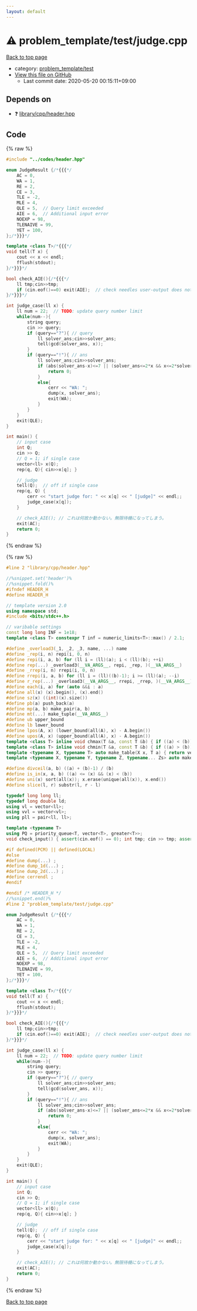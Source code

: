 ```yaml
---
layout: default
---
```


<!-- mathjax config similar to math.stackexchange -->
<script type="text/javascript" async
  src="https://cdnjs.cloudflare.com/ajax/libs/mathjax/2.7.5/MathJax.js?config=TeX-MML-AM_CHTML">
</script>
<script type="text/x-mathjax-config">
  MathJax.Hub.Config({
    TeX: { equationNumbers: { autoNumber: "AMS" }},
    tex2jax: {
      inlineMath: [ ['$','$'] ],
      processEscapes: true
    },
    "HTML-CSS": { matchFontHeight: false },
    displayAlign: "left",
    displayIndent: "2em"
  });
</script>

<script type="text/javascript" src="https://cdnjs.cloudflare.com/ajax/libs/jquery/3.4.1/jquery.min.js"></script>
<script src="https://cdn.jsdelivr.net/npm/jquery-balloon-js@1.1.2/jquery.balloon.min.js" integrity="sha256-ZEYs9VrgAeNuPvs15E39OsyOJaIkXEEt10fzxJ20+2I=" crossorigin="anonymous"></script>
<script type="text/javascript" src="../../../assets/js/copy-button.js"></script>
<link rel="stylesheet" href="../../../assets/css/copy-button.css" />


# :warning: problem_template/test/judge.cpp

<a href="../../../index.html">Back to top page</a>

* category: <a href="../../../index.html#76c92c32675513a9b45b3a525f3ad871">problem_template/test</a>
* <a href="{{ site.github.repository_url }}/blob/master/problem_template/test/judge.cpp">View this file on GitHub</a>
    - Last commit date: 2020-05-20 00:15:11+09:00




## Depends on

* :question: <a href="../../library/cpp/header.hpp.html">library/cpp/header.hpp</a>


## Code

<a id="unbundled"></a>
{% raw %}
```cpp
#include "../codes/header.hpp"

enum JudgeResult {/*{{{*/
    AC = 0,
    WA = 1,
    RE = 2,
    CE = 3,
    TLE = -2,
    MLE = 4,
    QLE = 5,  // Query limit exceeded
    AIE = 6,  // Additional input error
    NOEXP = 98,
    TLENAIVE = 99,
    YET = 100,
};/*}}}*/

template <class T>/*{{{*/
void tell(T x) {
    cout << x << endl;
    fflush(stdout);
}/*}}}*/

bool check_AIE(){/*{{{*/
    ll tmp;cin>>tmp;
    if (cin.eof()==0) exit(AIE);  // check needles user-output does not exist
}/*}}}*/

int judge_case(ll x) {
    ll num = 22;  // TODO: update query number limit
    while(num--){
        string query;
        cin >> query;
        if (query=="?"){ // query
            ll solver_ans;cin>>solver_ans;
            tell(gcd(solver_ans, x));
        }
        if (query=="!"){ // ans
            ll solver_ans;cin>>solver_ans;
            if (abs(solver_ans-x)<=7 || (solver_ans<=2*x && x<=2*solver_ans)){
                return 0;
            }
            else{
                cerr << "WA: ";
                dump(x, solver_ans);
                exit(WA);
            }
        }
    }
    exit(QLE);
}

int main() {
    // input case
    int Q;
    cin >> Q;
    // Q = 1; if single case
    vector<ll> x(Q);
    rep(q, Q){ cin>>x[q]; }

    // judge
    tell(Q);  // off if single case
    rep(q, Q) {
        cerr << "start judge for: " << x[q] << " [judge]" << endl;;
        judge_case(x[q]); 
    }

    // check_AIE(); // これは何故か動かない。無限待機になってしまう。
    exit(AC);
    return 0;
}

```
{% endraw %}

<a id="bundled"></a>
{% raw %}
```cpp
#line 2 "library/cpp/header.hpp"

//%snippet.set('header')%
//%snippet.fold()%
#ifndef HEADER_H
#define HEADER_H

// template version 2.0
using namespace std;
#include <bits/stdc++.h>

// varibable settings
const long long INF = 1e18;
template <class T> constexpr T inf = numeric_limits<T>::max() / 2.1;

#define _overload3(_1, _2, _3, name, ...) name
#define _rep(i, n) repi(i, 0, n)
#define repi(i, a, b) for (ll i = (ll)(a); i < (ll)(b); ++i)
#define rep(...) _overload3(__VA_ARGS__, repi, _rep, )(__VA_ARGS__)
#define _rrep(i, n) rrepi(i, 0, n)
#define rrepi(i, a, b) for (ll i = (ll)((b)-1); i >= (ll)(a); --i)
#define r_rep(...) _overload3(__VA_ARGS__, rrepi, _rrep, )(__VA_ARGS__)
#define each(i, a) for (auto &&i : a)
#define all(x) (x).begin(), (x).end()
#define sz(x) ((int)(x).size())
#define pb(a) push_back(a)
#define mp(a, b) make_pair(a, b)
#define mt(...) make_tuple(__VA_ARGS__)
#define ub upper_bound
#define lb lower_bound
#define lpos(A, x) (lower_bound(all(A), x) - A.begin())
#define upos(A, x) (upper_bound(all(A), x) - A.begin())
template <class T> inline void chmax(T &a, const T &b) { if ((a) < (b)) (a) = (b); }
template <class T> inline void chmin(T &a, const T &b) { if ((a) > (b)) (a) = (b); }
template <typename X, typename T> auto make_table(X x, T a) { return vector<T>(x, a); }
template <typename X, typename Y, typename Z, typename... Zs> auto make_table(X x, Y y, Z z, Zs... zs) { auto cont = make_table(y, z, zs...); return vector<decltype(cont)>(x, cont); }

#define divceil(a, b) ((a) + (b)-1) / (b)
#define is_in(x, a, b) ((a) <= (x) && (x) < (b))
#define uni(x) sort(all(x)); x.erase(unique(all(x)), x.end())
#define slice(l, r) substr(l, r - l)

typedef long long ll;
typedef long double ld;
using vl = vector<ll>;
using vvl = vector<vl>;
using pll = pair<ll, ll>;

template <typename T>
using PQ = priority_queue<T, vector<T>, greater<T>>;
void check_input() { assert(cin.eof() == 0); int tmp; cin >> tmp; assert(cin.eof() == 1); }

#if defined(PCM) || defined(LOCAL)
#else
#define dump(...) ;
#define dump_1d(...) ;
#define dump_2d(...) ;
#define cerrendl ;
#endif

#endif /* HEADER_H */
//%snippet.end()%
#line 2 "problem_template/test/judge.cpp"

enum JudgeResult {/*{{{*/
    AC = 0,
    WA = 1,
    RE = 2,
    CE = 3,
    TLE = -2,
    MLE = 4,
    QLE = 5,  // Query limit exceeded
    AIE = 6,  // Additional input error
    NOEXP = 98,
    TLENAIVE = 99,
    YET = 100,
};/*}}}*/

template <class T>/*{{{*/
void tell(T x) {
    cout << x << endl;
    fflush(stdout);
}/*}}}*/

bool check_AIE(){/*{{{*/
    ll tmp;cin>>tmp;
    if (cin.eof()==0) exit(AIE);  // check needles user-output does not exist
}/*}}}*/

int judge_case(ll x) {
    ll num = 22;  // TODO: update query number limit
    while(num--){
        string query;
        cin >> query;
        if (query=="?"){ // query
            ll solver_ans;cin>>solver_ans;
            tell(gcd(solver_ans, x));
        }
        if (query=="!"){ // ans
            ll solver_ans;cin>>solver_ans;
            if (abs(solver_ans-x)<=7 || (solver_ans<=2*x && x<=2*solver_ans)){
                return 0;
            }
            else{
                cerr << "WA: ";
                dump(x, solver_ans);
                exit(WA);
            }
        }
    }
    exit(QLE);
}

int main() {
    // input case
    int Q;
    cin >> Q;
    // Q = 1; if single case
    vector<ll> x(Q);
    rep(q, Q){ cin>>x[q]; }

    // judge
    tell(Q);  // off if single case
    rep(q, Q) {
        cerr << "start judge for: " << x[q] << " [judge]" << endl;;
        judge_case(x[q]); 
    }

    // check_AIE(); // これは何故か動かない。無限待機になってしまう。
    exit(AC);
    return 0;
}

```
{% endraw %}

<a href="../../../index.html">Back to top page</a>

